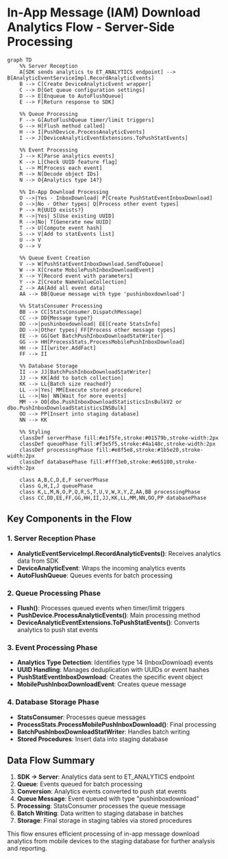 # In-App Message (IAM) Download Analytics Flow - Server-Side Processing

```mermaid
graph TD
    %% Server Reception
    A[SDK sends analytics to ET_ANALYTICS endpoint] --> B[AnalyticEventServiceImpl.RecordAnalyticEvents]
    B --> C[Create DeviceAnalyticEvent wrapper]
    C --> D[Get queue configuration settings]
    D --> E[Enqueue to AutoFlushQueue]
    E --> F[Return response to SDK]
    
    %% Queue Processing
    F --> G[AutoFlushQueue timer/limit triggers]
    G --> H[Flush method called]
    H --> I[PushDevice.ProcessAnalyticEvents]
    I --> J[DeviceAnalyticEventExtensions.ToPushStatEvents]
    
    %% Event Processing
    J --> K[Parse analytics events]
    K --> L[Check UUID feature flag]
    L --> M[Process each event]
    M --> N[Decode object IDs]
    N --> O{Analytics type 14?}
    
    %% In-App Download Processing
    O -->|Yes - InboxDownload| P[Create PushStatEventInboxDownload]
    O -->|No - Other types| Q[Process other event types]
    P --> R{UUID exists?}
    R -->|Yes| S[Use existing UUID]
    R -->|No| T[Generate new UUID]
    T --> U[Compute event hash]
    S --> V[Add to statEvents list]
    U --> V
    Q --> V
    
    %% Queue Event Creation
    V --> W[PushStatEventInboxDownload.SendToQueue]
    W --> X[Create MobilePushInboxDownloadEvent]
    X --> Y[Record event with parameters]
    Y --> Z[Create NameValueCollection]
    Z --> AA[Add all event data]
    AA --> BB[Queue message with type 'pushinboxdownload']
    
    %% StatsConsumer Processing
    BB --> CC[StatsConsumer.DispatchMessage]
    CC --> DD{Message type?}
    DD -->|pushinboxdownload| EE[Create StatsInfo]
    DD -->|Other types| FF[Process other message types]
    EE --> GG[Get BatchPushInboxDownloadStatWriter]
    GG --> HH[ProcessStats.ProcessMobilePushInboxDownload]
    HH --> II[writer.AddFact]
    FF --> II
    
    %% Database Storage
    II --> JJ[BatchPushInboxDownloadStatWriter]
    JJ --> KK[Add to batch collection]
    KK --> LL{Batch size reached?}
    LL -->|Yes| MM[Execute stored procedure]
    LL -->|No| NN[Wait for more events]
    MM --> OO[dbo.PushInboxDownloadStatisticsInsBulkV2 or dbo.PushInboxDownloadStatisticsINSBulk]
    OO --> PP[Insert into staging database]
    NN --> KK
    
    %% Styling
    classDef serverPhase fill:#e1f5fe,stroke:#01579b,stroke-width:2px
    classDef queuePhase fill:#f3e5f5,stroke:#4a148c,stroke-width:2px
    classDef processingPhase fill:#e8f5e8,stroke:#1b5e20,stroke-width:2px
    classDef databasePhase fill:#fff3e0,stroke:#e65100,stroke-width:2px
    
    class A,B,C,D,E,F serverPhase
    class G,H,I,J queuePhase
    class K,L,M,N,O,P,Q,R,S,T,U,V,W,X,Y,Z,AA,BB processingPhase
    class CC,DD,EE,FF,GG,HH,II,JJ,KK,LL,MM,NN,OO,PP databasePhase
```

## Key Components in the Flow

### **1. Server Reception Phase**
- **AnalyticEventServiceImpl.RecordAnalyticEvents()**: Receives analytics data from SDK
- **DeviceAnalyticEvent**: Wraps the incoming analytics events
- **AutoFlushQueue**: Queues events for batch processing

### **2. Queue Processing Phase**
- **Flush()**: Processes queued events when timer/limit triggers
- **PushDevice.ProcessAnalyticEvents()**: Main processing method
- **DeviceAnalyticEventExtensions.ToPushStatEvents()**: Converts analytics to push stat events

### **3. Event Processing Phase**
- **Analytics Type Detection**: Identifies type 14 (InboxDownload) events
- **UUID Handling**: Manages deduplication with UUIDs or event hashes
- **PushStatEventInboxDownload**: Creates the specific event object
- **MobilePushInboxDownloadEvent**: Creates queue message

### **4. Database Storage Phase**
- **StatsConsumer**: Processes queue messages
- **ProcessStats.ProcessMobilePushInboxDownload()**: Final processing
- **BatchPushInboxDownloadStatWriter**: Handles batch writing
- **Stored Procedures**: Insert data into staging database

## Data Flow Summary

1. **SDK → Server**: Analytics data sent to ET_ANALYTICS endpoint
2. **Queue**: Events queued for batch processing
3. **Conversion**: Analytics events converted to push stat events
4. **Queue Message**: Event queued with type "pushinboxdownload"
5. **Processing**: StatsConsumer processes the queue message
6. **Batch Writing**: Data written to staging database in batches
7. **Storage**: Final storage in staging tables via stored procedures

This flow ensures efficient processing of in-app message download analytics from mobile devices to the staging database for further analysis and reporting.
